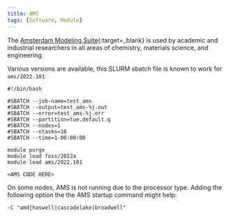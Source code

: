 ```yaml
---
title: AMS
tags: [Software, Module]
---
```

The [Amsterdam Modeling Suite](https://www.scm.com){:target=_blank} is used by academic and
industrial researchers in all areas of chemistry, materials science, and
engineering.

Various versions are available, this SLURM sbatch file is known to work
for `ams/2022.101`:

```shell
#!/bin/bash

#SBATCH --job-name=test_ams
#SBATCH --output=test_ams-%j.out 
#SBATCH --error=test_ams-%j.err
#SBATCH --partition=tue.default.q
#SBATCH --nodes=1
#SBATCH --ntasks=16
#SBATCH --time=1-00:00:00

module purge
module load foss/2022a
module load ams/2022.101

<AMS CODE HERE>
```
On some nodes, AMS is not running due to the processor type. Adding the following option the the AMS startup command might help:
```shell
-C "amd|haswell|cascadelake|broadwell"
```
